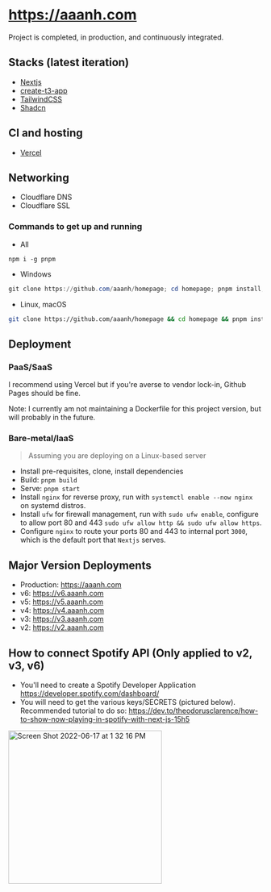 # <https://aaanh.com>

Project is completed, in production, and continuously integrated.

## Stacks (latest iteration)

- [Nextjs](https://nextjs.org)
- [create-t3-app](https://github.com/t3-oss/create-t3-app)
- [TailwindCSS](https://tailwindcss.com)
- [Shadcn](https://ui.shadcn.com/)

## CI and hosting

- [Vercel](https://vercel.com)

## Networking

- Cloudflare DNS
- Cloudflare SSL

### Commands to get up and running

- All

```
npm i -g pnpm
```

- Windows

```powershell
git clone https://github.com/aaanh/homepage; cd homepage; pnpm install; pnpm dev
```

- Linux, macOS

```sh
git clone https://github.com/aaanh/homepage && cd homepage && pnpm install && pnpm dev
```

## Deployment

### PaaS/SaaS

I recommend using Vercel but if you're averse to vendor lock-in, Github Pages should be fine.

Note: I currently am not maintaining a Dockerfile for this project version, but will probably in the future.

### Bare-metal/IaaS

> Assuming you are deploying on a Linux-based server

- Install pre-requisites, clone, install dependencies
- Build: `pnpm build`
- Serve: `pnpm start`
- Install `nginx` for reverse proxy, run with `systemctl enable --now nginx` on systemd distros.
- Install `ufw` for firewall management, run with `sudo ufw enable`, configure to allow port 80 and 443 `sudo ufw allow http && sudo ufw allow https`.
- Configure `nginx` to route your ports 80 and 443 to internal port `3000`, which is the default port that `Nextjs` serves.

## Major Version Deployments

- Production: https://aaanh.com
- v6: https://v6.aaanh.com
- v5: https://v5.aaanh.com
- v4: https://v4.aaanh.com
- v3: https://v3.aaanh.com
- v2: https://v2.aaanh.com

## How to connect Spotify API (Only applied to v2, v3, v6)

- You'll need to create a Spotify Developer Application <https://developer.spotify.com/dashboard/>
- You will need to get the various keys/SECRETS (pictured below). Recommended tutorial to do so: <https://dev.to/theodorusclarence/how-to-show-now-playing-in-spotify-with-next-js-15h5>

<img width="304" alt="Screen Shot 2022-06-17 at 1 32 16 PM" src="https://user-images.githubusercontent.com/37283437/174349215-4c23ba9e-8dde-46c6-a079-b30fa4434f88.png">

